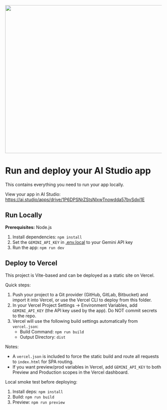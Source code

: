 <div align="center">
<img width="1200" height="475" alt="GHBanner" src="https://github.com/user-attachments/assets/0aa67016-6eaf-458a-adb2-6e31a0763ed6" />
</div>

# Run and deploy your AI Studio app

This contains everything you need to run your app locally.

View your app in AI Studio: https://ai.studio/apps/drive/1P6DPSNrZStsNlxwTnowdda57bvSdxi1E

## Run Locally

**Prerequisites:**  Node.js


1. Install dependencies:
   `npm install`
2. Set the `GEMINI_API_KEY` in [.env.local](.env.local) to your Gemini API key
3. Run the app:
   `npm run dev`

## Deploy to Vercel

This project is Vite-based and can be deployed as a static site on Vercel.

Quick steps:

1. Push your project to a Git provider (GitHub, GitLab, Bitbucket) and import it into Vercel, or use the Vercel CLI to deploy from this folder.
2. In your Vercel Project Settings -> Environment Variables, add `GEMINI_API_KEY` (the API key used by the app). Do NOT commit secrets to the repo.
3. Vercel will use the following build settings automatically from `vercel.json`:
   - Build Command: `npm run build`
   - Output Directory: `dist`

Notes:
- A `vercel.json` is included to force the static build and route all requests to `index.html` for SPA routing.
- If you want preview/prod variables in Vercel, add `GEMINI_API_KEY` to both Preview and Production scopes in the Vercel dashboard.

Local smoke test before deploying:

1. Install deps: `npm install`
2. Build: `npm run build`
3. Preview: `npm run preview`

